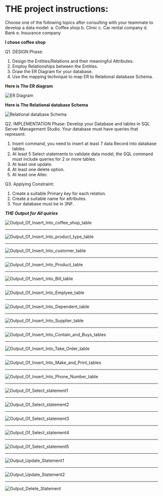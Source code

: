 # **THE project instructions:**
Choose one of the following topics after consulting with your teammate to develop a data model:
a. Coffee shop
b. Clinic
c. Car rental company
d. Bank
e. Insurance company

**I chose coffee shop**

Q1. DESIGN Phase:
1. Design the Entities/Relations and their meaningful Attributes.
2. Employ Relationships between the Entities.
3. Draw the ER Diagram for your database.
4. Use the mapping technique to map ER to Relational database Schema.

**Here is The ER diagram**

![ER Diagram](https://github.com/Azhaar01/Database-for-coffee-shop/blob/main/ER%20digram%20for%20coffee%20shop%20DataBase.png)

**Here is The Relational database Schema**

![Relational database Schema](https://github.com/Azhaar01/Database-for-coffee-shop/blob/main/Relational-database-schema.png)

Q2. IMPLEMENTATION Phase:
Develop your Database and tables in SQL Server Management Studio.
Your database must have queries that represent:
1. Insert command, you need to insert at least 7 data Record into database tables.
2. At least 5 Select statements to validate data model, the SQL command must include queries for 2 or
more tables.
3. At least one update.
4. At least one delete option.
5. At least one Alter.

Q3. Applying Constraint:
1. Create a suitable Primary key for each relation.
2. Create a suitable name for attributes.
3. Your database must be in 3NF.


***THE Output for All quiries***

![Output_Of_Insert_Into_coffee_shop_table](https://github.com/Azhaar01/Database-for-coffee-shop/blob/main/Output/Output_Insert_coffee_shop.png)
___
![Output_Of_Insert_Into_product_type_table](https://github.com/Azhaar01/Database-for-coffee-shop/blob/main/Output/output-insert-into-product-type.png)
___
![Output_Of_Insert_Into_customer_table](https://github.com/Azhaar01/Database-for-coffee-shop/blob/main/Output/Insert_Into_Customer.png)
___
![Output_Of_Insert_Into_Product_table](https://github.com/Azhaar01/Database-for-coffee-shop/blob/main/Output/Insert-Into-Product.png)
___
![Output_Of_Insert_Into_Bill_table](https://github.com/Azhaar01/Database-for-coffee-shop/blob/main/Output/Insert_into_Bill.png)
___
![Output_Of_Insert_Into_Emplyee_table](https://github.com/Azhaar01/Database-for-coffee-shop/blob/main/Output/Insert_Into_Emplyee.png)
___
![Output_Of_Insert_Into_Dependent_table](https://github.com/Azhaar01/Database-for-coffee-shop/blob/main/Output/Insert_Into_Dependent.png)
___
![Output_Of_Insert_Into_Supplier_table](https://github.com/Azhaar01/Database-for-coffee-shop/blob/main/Output/Insert_Into_Supplier.png)
___
![Output_Of_Insert_Into_Contain_and_Buys_tables](https://github.com/Azhaar01/Database-for-coffee-shop/blob/main/Output/Insert_Into_Contain_and_Buys.png)
___
![Output_Of_Insert_Into_Take_Order_table](https://github.com/Azhaar01/Database-for-coffee-shop/blob/main/Output/Insert_Into_Take_Order.png)
___
![Output_Of_Insert_Into_Make_and_Print_tables](https://github.com/Azhaar01/Database-for-coffee-shop/blob/main/Output/Insert_Into_Make_and_Print.png)
___
![Output_Of_Insert_Into_Phone_Number_table](https://github.com/Azhaar01/Database-for-coffee-shop/blob/main/Output/Insert_Into_Phone_Number.png)
___
![Output_Of_Select_statement1](https://github.com/Azhaar01/Database-for-coffee-shop/blob/main/Output/Output_Select_1.png)
___
![Output_Of_Select_statement2](https://github.com/Azhaar01/Database-for-coffee-shop/blob/main/Output/Output_Select_2.png)
___
![Output_Of_Select_statement3](https://github.com/Azhaar01/Database-for-coffee-shop/blob/main/Output/Output_Select_3.png)
___
![Output_Of_Select_statement4](https://github.com/Azhaar01/Database-for-coffee-shop/blob/main/Output/Output_Select_4.png)
___
![Output_Of_Select_statement5](https://github.com/Azhaar01/Database-for-coffee-shop/blob/main/Output/Output_Select_5.png)
___
![Output_Update_Statement1](https://github.com/Azhaar01/Database-for-coffee-shop/blob/main/Output/Output_Update_1.png)
___
![Output_Update_Statement2](https://github.com/Azhaar01/Database-for-coffee-shop/blob/main/Output/Output_Update_2.png)
___
![Output_Delete_Statement](https://github.com/Azhaar01/Database-for-coffee-shop/blob/main/Output/Output_Delete.png)
